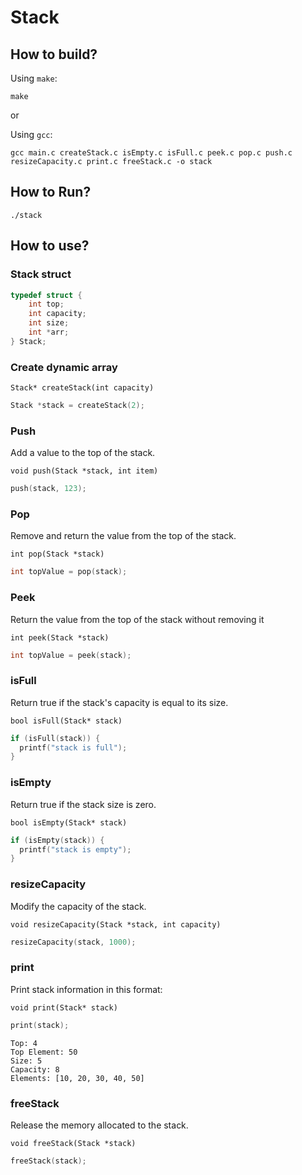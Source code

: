 # Stack

## How to build?

Using `make`:
```
make
```
or

Using `gcc`:
```
gcc main.c createStack.c isEmpty.c isFull.c peek.c pop.c push.c resizeCapacity.c print.c freeStack.c -o stack
```

## How to Run?
```
./stack
```
## How to use?

### Stack struct
```c
typedef struct {
    int top;
    int capacity;
    int size;
    int *arr;
} Stack;
```

### Create dynamic array

`Stack* createStack(int capacity)`
```c
Stack *stack = createStack(2);
```


### Push 
Add a value to the top of the stack.

`void push(Stack *stack, int item)`
```c
push(stack, 123);
```

### Pop
Remove and return the value from the top of the stack.

`int pop(Stack *stack)`
```c
int topValue = pop(stack);
```

### Peek
Return the value from the top of the stack without removing it

`int peek(Stack *stack)`
```c
int topValue = peek(stack);
```

### isFull
Return true if the stack's capacity is equal to its size.

`bool isFull(Stack* stack)`
```c
if (isFull(stack)) {
  printf("stack is full");
}
```


### isEmpty
Return true if the stack size is zero.

`bool isEmpty(Stack* stack)`
```c
if (isEmpty(stack)) {
  printf("stack is empty");
}
```

### resizeCapacity
Modify the capacity of the stack.

`void resizeCapacity(Stack *stack, int capacity)`
```c
resizeCapacity(stack, 1000);
```


### print
Print stack information in this format:

`void print(Stack* stack)`
```c
print(stack);
```
```
Top: 4
Top Element: 50
Size: 5
Capacity: 8
Elements: [10, 20, 30, 40, 50]
```

### freeStack
Release the memory allocated to the stack.

`void freeStack(Stack *stack)`
```c
freeStack(stack);
```







